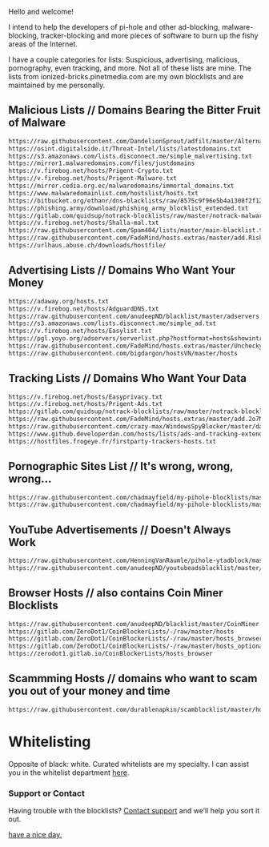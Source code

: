 Hello and welcome!

I intend to help the developers of pi-hole and other ad-blocking, malware-blocking, tracker-blocking and more pieces of software to burn up the fishy areas of the Internet.

I have a couple categories for lists: Suspicious, advertising, malicious, pornography, even tracking, and more.
Not all of these lists are mine. The lists from ionized-bricks.pinetmedia.com are my own blocklists and are maintained by me personally.


## Malicious Lists // Domains Bearing the Bitter Fruit of Malware

```Markdown
https://raw.githubusercontent.com/DandelionSprout/adfilt/master/Alternate%20versions%20Anti-Malware%20List/AntiMalwareHosts.txt
https://osint.digitalside.it/Threat-Intel/lists/latestdomains.txt
https://s3.amazonaws.com/lists.disconnect.me/simple_malvertising.txt
https://mirror1.malwaredomains.com/files/justdomains
https://v.firebog.net/hosts/Prigent-Crypto.txt
https://v.firebog.net/hosts/Prigent-Malware.txt
https://mirror.cedia.org.ec/malwaredomains/immortal_domains.txt
https://www.malwaredomainlist.com/hostslist/hosts.txt
https://bitbucket.org/ethanr/dns-blacklists/raw/8575c9f96e5b4a1308f2f12394abd86d0927a4a0/bad_lists/Mandiant_APT1_Report_Appendix_D.txt
https://phishing.army/download/phishing_army_blocklist_extended.txt
https://gitlab.com/quidsup/notrack-blocklists/raw/master/notrack-malware.txt
https://v.firebog.net/hosts/Shalla-mal.txt
https://raw.githubusercontent.com/Spam404/lists/master/main-blacklist.txt
https://raw.githubusercontent.com/FadeMind/hosts.extras/master/add.Risk/hosts
https://urlhaus.abuse.ch/downloads/hostfile/
```


## Advertising Lists // Domains Who Want Your Money

```Markdown
https://adaway.org/hosts.txt
https://v.firebog.net/hosts/AdguardDNS.txt
https://raw.githubusercontent.com/anudeepND/blacklist/master/adservers.txt
https://s3.amazonaws.com/lists.disconnect.me/simple_ad.txt
https://v.firebog.net/hosts/Easylist.txt
https://pgl.yoyo.org/adservers/serverlist.php?hostformat=hosts&showintro=0&mimetype=plaintext
https://raw.githubusercontent.com/FadeMind/hosts.extras/master/UncheckyAds/hosts
https://raw.githubusercontent.com/bigdargon/hostsVN/master/hosts
```


## Tracking Lists // Domains Who Want Your Data

```Markdown
https://v.firebog.net/hosts/Easyprivacy.txt
https://v.firebog.net/hosts/Prigent-Ads.txt
https://gitlab.com/quidsup/notrack-blocklists/raw/master/notrack-blocklist.txt
https://raw.githubusercontent.com/FadeMind/hosts.extras/master/add.2o7Net/hosts
https://raw.githubusercontent.com/crazy-max/WindowsSpyBlocker/master/data/hosts/spy.txt
https://www.github.developerdan.com/hosts/lists/ads-and-tracking-extended.txt
https://hostfiles.frogeye.fr/firstparty-trackers-hosts.txt
```


## Pornographic Sites List // It's wrong, wrong, wrong... 

```Markdown
https://raw.githubusercontent.com/chadmayfield/my-pihole-blocklists/master/lists/pi_blocklist_porn_all.list
https://raw.githubusercontent.com/chadmayfield/my-pihole-blocklists/master/lists/pi_blocklist_porn_top1m.list
```


## YouTube Advertisements // Doesn't Always Work

```Markdown
https://raw.githubusercontent.com/HenningVanRaumle/pihole-ytadblock/master/ytadblock.txt
https://raw.githubusercontent.com/anudeepND/youtubeadsblacklist/master/domainlist.txt
```


## Browser Hosts // also contains Coin Miner Blocklists

```Markdown
https://raw.githubusercontent.com/anudeepND/blacklist/master/CoinMiner.txt
https://gitlab.com/ZeroDot1/CoinBlockerLists/-/raw/master/hosts
https://gitlab.com/ZeroDot1/CoinBlockerLists/-/raw/master/hosts_browser
https://gitlab.com/ZeroDot1/CoinBlockerLists/-/raw/master/hosts_optional
https://zerodot1.gitlab.io/CoinBlockerLists/hosts_browser
```


## Scammming Hosts // domains who want to scam you out of your money and time

```Markdown
https://raw.githubusercontent.com/durablenapkin/scamblocklist/master/hosts.txt
```


# Whitelisting

Opposite of black: white. Curated whitelists are my specialty. I can assist you in the whitelist department [here](http://whitelist.pinetmedia.com).


### Support or Contact

Having trouble with the blocklists? [Contact support](https://support.pinetmedia.com) and we’ll help you sort it out.

[have a nice day.](https://github.com/XPi3032/)
